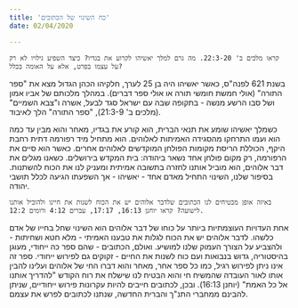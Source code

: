 ```yaml
---
title: 'כח השינוי של הכתובים'
date: 02/04/2020

---
```


`קראו מלכים ב' 22:3-20. מה גרם למלך יאשיהו לקרוע את בגדיו? כיצד השפיע גילויו לא רק על עצמו בפרט, אלא על האומה בכלל? `

בשנת 621 לפנה"ס, כאשר יאשיהו היה בן 25 לערך, חלקיהו הכהן הגדול מצא את "ספר התורה" (אולי חמשת חומשי תורה או אולי ספר דברים). במהלך מלכותם של אביו אמון ושל סבו הרשע מנשה - בתקופה שבה עם ישראל סגד לבעל, אשרה ו"צבא השמיים" (מלכים ב' 21:3-9), "ספר התורה" הלך לאיבוד.

כשמלך יאשיהו שומע את תנאי הברית, הוא קורע את בגדיו, מאחר והוא מבין עד כמה הוא ועמו התרחקו מהסגידה האמיתות לאלוהים. הוא מתחיל מיד רפורמה דתית רחבת היקף, הכוללת הריסת מקומות הפולחן המוקדשים לאלוהים אחרים. כאשר הוא סיים את הרפורמה, רק מקום פולחן אחד נשאר ביהודה: בית המקדש בירושלים. כשאנו מגלים את דבר אלוהים, הוא מוביל אותנו לחזרה בתשובה אמיתית ומעניק לנו את הכוח להשתנות. בסיפור שלנו, השינוי התחיל מאדם אחד - יאשיהו - אך השפעתו הגיעה לכלל תושבי יהודה.

`באיזה אופן מבטיחים לנו הכתובים שלדבר אלוהים יש את הכוח לשנות את חיינו ולהוביל אותנו לישועה? קראו יוחנן 16:13, 17:17, עברים 4:12 ורומים 12:2.`

אחת העדויות העוצמתיות ביותר על כוחו של דבר אלוהים הוא השינוי שחל בחייו של אדם כלשהו. לדבר אלוהים יש את הכוח לגלות את טבענו האמיתי - מלא חטא ושחיתות - ולהצביע על הצורך העמוק שלנו למושיע. ואולם, הכתובים - שהם ספר כה ייחודי, מעוגן בהיסטוריה, גדוש בנבואות ועם כוח לשנות את החיים - זקוקים גם לפירוש ייחודי. ספר זה אינו ניתן לפירוש רגיל, כמו כל ספר אחר, מאחר והוא דברו החי של אלוהים ועלינו להבין אותו לאור העובדה שהמשיח חי והוא הבטיח לנו שישלח את רוח הקודש "להדריך אותנו אל כל האמת" (יוחנן 16:13). ובכן, לכתובים חייבים להיות עקרונות פירוש ייחודיים, שניתן להבינם ממחברי התנ"ך והברית החדשה, שנתנו לכתובים לפרש את עצמם.